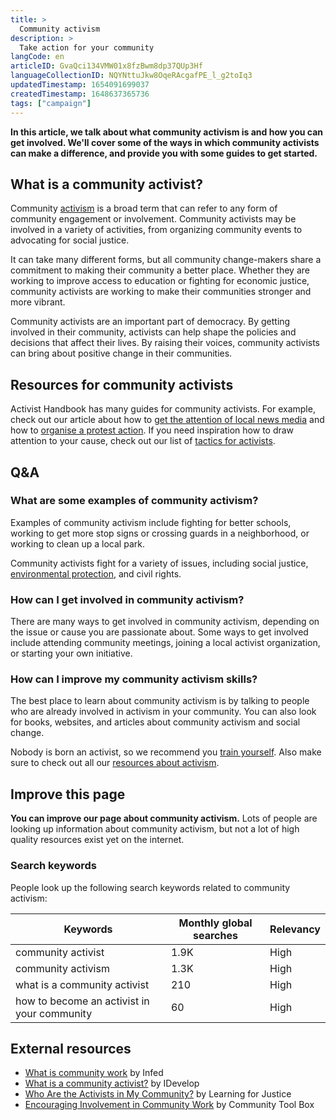 ```yaml
---
title: >
  Community activism
description: >
  Take action for your community
langCode: en
articleID: GvaQci134VMW01x8fzBwm8dp37QUp3Hf
languageCollectionID: NQYNttuJkw8OqeRAcgafPE_l_g2toIq3
updatedTimestamp: 1654091699037
createdTimestamp: 1648637365736
tags: ["campaign"]
---
```


**In this article, we talk about what community activism is and how you can get involved. We'll cover some of the ways in which community activists can make a difference, and provide you with some guides to get started.**

## What is a community activist?

Community [activism](/theory/what-is-activism) is a broad term that can refer to any form of community engagement or involvement. Community activists may be involved in a variety of activities, from organizing community events to advocating for social justice.

It can take many different forms, but all community change-makers share a commitment to making their community a better place. Whether they are working to improve access to education or fighting for economic justice, community activists are working to make their communities stronger and more vibrant.

Community activists are an important part of democracy. By getting involved in their community, activists can help shape the policies and decisions that affect their lives. By raising their voices, community activists can bring about positive change in their communities.

## Resources for community activists

Activist Handbook has many guides for community activists. For example, check out our article about how to [get the attention of local news media](/communication/news-media) and how to [organise a protest action](/organising/protest). If you need inspiration how to draw attention to your cause, check out our list of [tactics for activists](/tactics).

## Q&A

### What are some examples of community activism?

Examples of community activism include fighting for better schools, working to get more stop signs or crossing guards in a neighborhood, or working to clean up a local park.

Community activists fight for a variety of issues, including social justice, [environmental protection](/campaigns/climate), and civil rights.

### How can I get involved in community activism?

There are many ways to get involved in community activism, depending on the issue or cause you are passionate about. Some ways to get involved include attending community meetings, joining a local activist organization, or starting your own initiative.

### How can I improve my community activism skills?

The best place to learn about community activism is by talking to people who are already involved in activism in your community. You can also look for books, websites, and articles about community activism and social change.

Nobody is born an activist, so we recommend you [train yourself](/trainings). Also make sure to check out all our [resources about activism](/resources).

## Improve this page

**You can improve our page about community activism.** Lots of people are looking up information about community activism, but not a lot of high quality resources exist yet on the internet.

### Search keywords

People look up the following search keywords related to community activism:

<div><table><thead><tr><th>Keywords</th><th>Monthly global searches</th><th>Relevancy</th></tr></thead><tbody><tr><td>community activist</td><td>1.9K</td><td>High</td></tr><tr><td>community activism</td><td>1.3K</td><td>High</td></tr><tr><td>what is a community activist</td><td>210</td><td>High</td></tr><tr><td>how to become an activist in your community</td><td>60</td><td>High</td></tr></tbody></table></div>

## External resources

-   [What is community work](https://infed.org/what-is-community-work/) by Infed
-   [What is a community activist?](https://www.google.com/url?sa=t&rct=j&q=&esrc=s&source=web&cd=&ved=2ahUKEwiR4OGWsIz4AhUzwAIHHWk3CHsQFnoECBcQAQ&url=https%3A%2F%2Fwww.i-develop-cld.org.uk%2Fpluginfile.php%2F4419%2Fmod_folder%2Fcontent%2F0%2FUnit%25201%2FSession%25201%2FHandouts%2520%2520worksheets%2FWhat%2520is%2520a%2520community%2520activist%2520handout.pdf%3Fforcedownload%3D1&usg=AOvVaw1KY3jLD-OP1-kYoJI8JRrQ) by IDevelop
-   [Who Are the Activists in My Community?](https://www.learningforjustice.org/classroom-resources/lessons/who-are-the-activists-in-my-community) by Learning for Justice
-   [Encouraging Involvement in Community Work](https://ctb.ku.edu/en/table-of-contents/participation/encouraging-involvement) by Community Tool Box